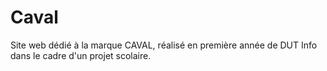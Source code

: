 # Caval
Site web dédié à la marque CAVAL, réalisé en première année de DUT Info dans le cadre d'un projet scolaire.
